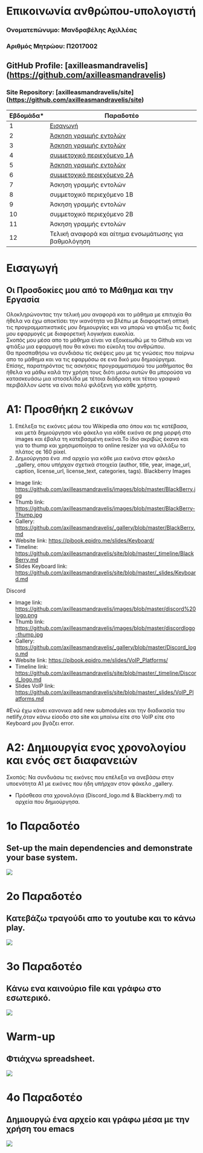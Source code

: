 # Επικοινωνία ανθρώπου-υπολογιστή


### Ονοματεπώνυμο: Μανδραβέλης Αχιλλέας 
### Αριθμός Μητρώου: Π2017002
## GitHub Profile: [axilleasmandravelis] (https://github.com/axilleasmandravelis)
### Site Repository: [axilleasmandravelis/site] (https://github.com/axilleasmandravelis/site)

| Εβδομάδα* | Παραδοτέο |
| --- | --- |
| 1 | [Εισαγωγή](#εισαγωγή) |
| 2 | [Άσκηση γραμμής εντολών](#1ο-παραδοτέο) |
| 3 | [Άσκηση γραμμής εντολών](#2ο-παραδοτέο) |
| 4 | [συμμετοχικό περιεχόμενο 1A](#α1-προσθήκη-2-εικόνων) |
| 5 | [Άσκηση γραμμής εντολών](#3ο-παραδοτέο) |
| 6 | [συμμετοχικό περιεχόμενο 2A](#a2-δημιουργία-ενος-χρονολογίου-και-ενός-σετ-διαφανειών) |
| 7 | Άσκηση γραμμής εντολών |
| 8 | συμμετοχικό περιεχόμενο 1B |
| 9 | Άσκηση γραμμής εντολών |
| 10 | συμμετοχικό περιεχόμενο 2B |
| 11 | Άσκηση γραμμής εντολών |
| 12 | Τελική αναφορά και αίτημα ενσωμάτωσης για βαθμολόγηση |


# Εισαγωγή
## Οι Προσδοκίες μου από το Μάθημα και την Εργασία
Ολοκληρώνοντας την τελική μου αναφορά και το μάθημα με επιτυχία θα ήθελα να έχω αποκτίσει την ικανότητα να βλέπω με διαφορετική οπτική τις προγραμματικστικές μου δημιουργίες και να μπορώ να φτιάξω τις δικές μου εφαρμογές με διαφορετική λογικήκαι ευκολία. <br />
Σκοπός μου μέσα απο το μάθημα είναι να εξοικειωθώ με το Github και να φτιάξω μια εφαρμογή που θα κάνει πιο εύκολη του ανθρώπου. <br />
Θα προσπαθήσω να συνδιάσω τίς σκέψεις μου με τις γνώσεις που παίρνω απο το μάθημα και να τις εφαρμόσω σε ενα δικό μου δημιούργημα. <br />
Επίσης, παρατηρόντας τις ασκήσεις προγραμματισμού του μαθήματος θα ήθελα να μάθω καλά την χρήση τους διότι μεσω αυτών θα μπορούσα να κατασκευάσω μια ιστοσελίδα με τέτοια διάδραση και τέτοιο γραφικό περιβάλλον ώστε να είναι πολύ φιλόξενη για κάθε χρήστη. 

# Α1: Προσθήκη 2 εικόνων 
1) Επέλεξα τις εικόνες μέσω του Wikipedia απο όπου και τις κατέβασα, και μετά δημιούργησα νέο φάκελο για κάθε εικόνα σε png μορφή στο images και έβαλα τη κατεβασμένη εικόνα.Το ίδιο ακριβώς έκανα και για το thump και χρησιμοποίησα  το online resizer για να αλλάξω το πλάτος σε 160 pixel.
2) Δημιούργησα ένα  .md αρχείο για κάθε μια εικόνα στον φάκελο _gallery, οπου υπήρχαν σχετικά στοιχεία (author, title,	year,	image_url,	caption,	license_url,	license_text, categories,	tags).
Blackberry
Images
- Image link: https://github.com/axilleasmandravelis/images/blob/master/BlackBerry.jpg
- Thumb link: https://github.com/axilleasmandravelis/images/blob/master/BlackBerry-Thump.jpg
- Gallery: https://github.com/axilleasmandravelis/_gallery/blob/master/BlackBerry.md
- Website link: https://pibook.epidro.me/slides/Keyboard/
- Timeline: https://github.com/axilleasmandravelis/site/blob/master/_timeline/BlackBerry.md
- Slides Keyboard link: https://github.com/axilleasmandravelis/site/blob/master/_slides/Keyboard.md

Discord
- Image link: https://github.com/axilleasmandravelis/images/blob/master/discord%20logo.png
- Thumb link: https://github.com/axilleasmandravelis/images/blob/master/discordlogo-thump.jpg
- Gallery: https://github.com/axilleasmandravelis/_gallery/blob/master/Discord_logo.md
- Website link: https://pibook.epidro.me/slides/VoIP_Platforms/ 
- Timeline link: https://github.com/axilleasmandravelis/site/blob/master/_timeline/Discord_logo.md
- Slides VoIP link: https://github.com/axilleasmandravelis/site/blob/master/_slides/VoIP_Platforms.md

#Ενώ έχω κάνει κανονικα add new submodules και την διαδικασία του netlify,όταν κάνω είσοδο στο site και μπαίνω είτε στο VoIP είτε στο Keyboard μου βγάζει error.

# A2: Δημιουργία ενος χρονολογίου και ενός σετ διαφανειών
Σκοπός: Να συνδυάσω τις εικόνες που επέλεξα να ανεβάσω στην υποενότητα Α1 με εικόνες που ήδη υπήρχαν στον φάκελο _gallery.
- Πρόσθεσα στα χρονολόγια (Discord_logo.md & Blackberry.md) τα αρχεία που δημιούργησα.

# 1ο Παραδοτέο
## Set-up the main dependencies and demonstrate your base system.
<a href="https://asciinema.org/a/462795" target="_blank"><img src="https://asciinema.org/a/462795.svg" /></a>

# 2ο Παραδοτέο
## Κατεβάζω τραγούδι απο το youtube και το κάνω play.
<a href="https://asciinema.org/a/462800" target="_blank"><img src="https://asciinema.org/a/462800.svg" /></a>

# 3ο Παραδοτέο
## Κάνω ενα καινούριο file και γράφω στο εσωτερικό.
<a href="https://asciinema.org/a/462810" target="_blank"><img src="https://asciinema.org/a/462810.svg" /></a>

# Warm-up
## Φτιάχνω spreadsheet.
<a href="https://asciinema.org/a/286250" target="_blank"><img src="https://asciinema.org/a/286250.svg" /></a>

# 4ο Παραδοτέο
## Δημιουργώ ένα αρχείο και γράφω μέσα με την χρήση του emacs
<a href="https://asciinema.org/a/463649" target="_blank"><img src="https://asciinema.org/a/463649.svg" /></a>


